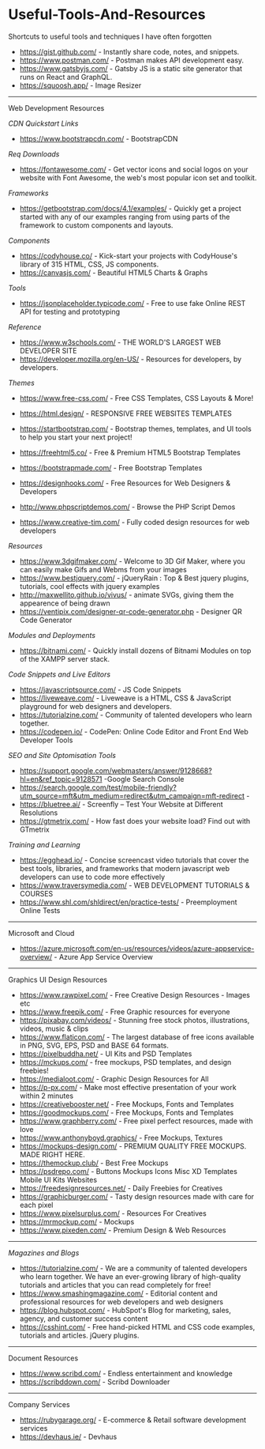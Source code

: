 # Useful-Tools-And-Resources
Shortcuts to useful tools and techniques I have often forgotten 

- https://gist.github.com/ - Instantly share code, notes, and snippets.
- https://www.postman.com/ - Postman makes API development easy.
- https://www.gatsbyjs.com/ - Gatsby JS is a static site generator that runs on React and GraphQL. 
- https://squoosh.app/ - Image Resizer


---------------------------------------------------------------------------------------------------------------------------------------------------------------------------------
Web Development Resources

*CDN Quickstart Links*
- https://www.bootstrapcdn.com/ - BootstrapCDN

*Req Downloads*
- https://fontawesome.com/ - Get vector icons and social logos on your website with Font Awesome, the web's most popular icon set and toolkit.

*Frameworks*
- https://getbootstrap.com/docs/4.1/examples/ - Quickly get a project started with any of our examples ranging from using parts of the framework to custom components and layouts.

*Components*
- https://codyhouse.co/ - Kick-start your projects with CodyHouse's library of 315 HTML, CSS, JS components.
- https://canvasjs.com/ - Beautiful HTML5 Charts & Graphs

*Tools*
- https://jsonplaceholder.typicode.com/ - Free to use fake Online REST API for testing and prototyping

*Reference*
- https://www.w3schools.com/ - THE WORLD'S LARGEST WEB DEVELOPER SITE
- https://developer.mozilla.org/en-US/ - Resources for developers, by developers.

*Themes*

- https://www.free-css.com/ - Free CSS Templates, CSS Layouts & More!
- https://html.design/ - RESPONSIVE FREE WEBSITES TEMPLATES
- https://startbootstrap.com/ - Bootstrap themes, templates, and UI tools to help you start your next project!
- https://freehtml5.co/ - Free & Premium HTML5 Bootstrap Templates
- https://bootstrapmade.com/ - Free Bootstrap Templates
- https://designhooks.com/ - Free Resources for Web Designers & Developers
- http://www.phpscriptdemos.com/ - Browse the PHP Script Demos

- https://www.creative-tim.com/ - Fully coded design resources for web developers


*Resources*
- https://www.3dgifmaker.com/ - Welcome to 3D Gif Maker, where you can easily make Gifs and Webms from your images
- https://www.bestjquery.com/ - jQueryRain : Top & Best jquery plugins, tutorials, cool effects with jquery examples
- http://maxwellito.github.io/vivus/ - animate SVGs, giving them the appearence of being drawn
- https://ventipix.com/designer-qr-code-generator.php - Designer QR Code Generator


*Modules and Deployments*
- https://bitnami.com/ - Quickly install dozens of Bitnami Modules on top of the XAMPP server stack.


*Code Snippets and Live Editors*
- https://javascriptsource.com/ - JS Code Snippets
- https://liveweave.com/ - Liveweave is a HTML, CSS & JavaScript playground for web designers and developers.
- https://tutorialzine.com/ - Community of talented developers who learn together.
- https://codepen.io/ - CodePen: Online Code Editor and Front End Web Developer Tools


*SEO and Site Optomisation Tools*
- https://support.google.com/webmasters/answer/9128668?hl=en&ref_topic=9128571 -Google Search Console 
- https://search.google.com/test/mobile-friendly?utm_source=mft&utm_medium=redirect&utm_campaign=mft-redirect - 
- https://bluetree.ai/ - Screenfly – Test Your Website at Different Resolutions
- https://gtmetrix.com/ - How fast does your website load?  Find out with GTmetrix



*Training and Learning*
- https://egghead.io/ - Concise screencast video tutorials that cover the best tools, libraries, and frameworks that modern javascript web developers can use to code more effectively
- https://www.traversymedia.com/ - WEB DEVELOPMENT TUTORIALS & COURSES
- https://www.shl.com/shldirect/en/practice-tests/ - Preemployment Online Tests

------------------------------------------------------------------------------------------------------------------------------------------------------------
Microsoft and Cloud
- https://azure.microsoft.com/en-us/resources/videos/azure-appservice-overview/ - Azure App Service Overview

------------------------------------------------------------------------------------------------------------------------------------------------------------
Graphics UI Design Resources

- https://www.rawpixel.com/ - Free Creative Design Resources - Images etc
- https://www.freepik.com/ - Free Graphic resources for everyone
- https://pixabay.com/videos/ - Stunning free stock photos, illustrations, videos, music & clips
- https://www.flaticon.com/ - The largest database of free icons available in PNG, SVG, EPS, PSD and BASE 64 formats.
- https://pixelbuddha.net/ - UI Kits and PSD Templates
- https://mckups.com/ -  free mockups, PSD templates, and design freebies! 
- https://medialoot.com/ - Graphic Design Resources for All
- https://p-px.com/ - Make most effective presentation of your work within 2 minutes
- https://creativebooster.net/ - Free Mockups, Fonts and Templates
- https://goodmockups.com/ - Free Mockups, Fonts and Templates
- https://www.graphberry.com/ - Free pixel perfect resources, made with love
- https://www.anthonyboyd.graphics/ - Free Mockups, Textures
- https://mockups-design.com/ - PREMIUM QUALITY FREE MOCKUPS. MADE RIGHT HERE.
- https://themockup.club/ - Best Free Mockups
- https://psdrepo.com/ - Buttons Mockups Icons Misc XD Templates Mobile UI Kits Websites
- https://freedesignresources.net/ - Daily Freebies for Creatives
- https://graphicburger.com/ - Tasty design resources made with care for each pixel
- https://www.pixelsurplus.com/ - Resources For Creatives
- https://mrmockup.com/ - Mockups
- https://www.pixeden.com/ - Premium Design & Web Resources




------------------------------------------------------------------------------------------------------------------------------------------------------------
*Magazines and Blogs*
- https://tutorialzine.com/ - We are a community of talented developers who learn together. We have an ever-growing library of high-quality tutorials and articles that you can read completely for free!
- https://www.smashingmagazine.com/ - Editorial content and professional resources for web developers and web designers
- https://blog.hubspot.com/ - HubSpot's Blog for marketing, sales, agency, and customer success content
- https://csshint.com/ - Free hand-picked HTML and CSS code examples, tutorials and articles. jQuery plugins.




----------------------------------------------------------------------------------------------------------------------------------------------------------------
Document Resources
- https://www.scribd.com/ - Endless entertainment and knowledge
- https://scribddown.com/ - Scribd Downloader

----------------------------------------------------------------------------------------------------------------------------------------------------------------
Company Services
- https://rubygarage.org/ - E-commerce & Retail software development services
- https://devhaus.ie/ - Devhaus 
